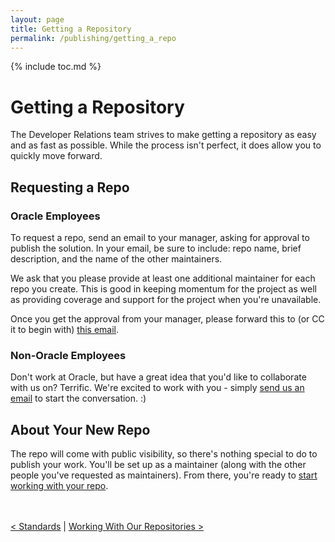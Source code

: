 ```yaml
---
layout: page
title: Getting a Repository
permalink: /publishing/getting_a_repo
---
```


{% include toc.md %}

# Getting a Repository

The Developer Relations team strives to make getting a repository as easy and as fast as possible. While the process isn't perfect, it does allow you to quickly move forward.

## Requesting a Repo

### Oracle Employees

To request a repo, send an email to your manager, asking for approval to publish the solution. In your email, be sure to include: repo name, brief description, and the name of the other maintainers.

We ask that you please provide at least one additional maintainer for each repo you create. This is good in keeping momentum for the project as well as providing coverage and support for the project when you're unavailable.

Once you get the approval from your manager, please forward this to (or CC it to begin with) [this email](mailto:devrel-opensource_ww@oracle.com).

### Non-Oracle Employees

Don't work at Oracle, but have a great idea that you'd like to collaborate with us on? Terrific. We're excited to work with you - simply [send us an email](mailto:devrel-opensource_ww@oracle.com) to start the conversation. :)

## About Your New Repo

The repo will come with public visibility, so there's nothing special to do to publish your work. You'll be set up as a maintainer (along with the other people you've requested as maintainers). From there, you're ready to [start working with your repo](/working_with_our_repos).

<br><br>
[< Standards](standards.md) \| [Working With Our Repositories >](/working_with_our_repos)
